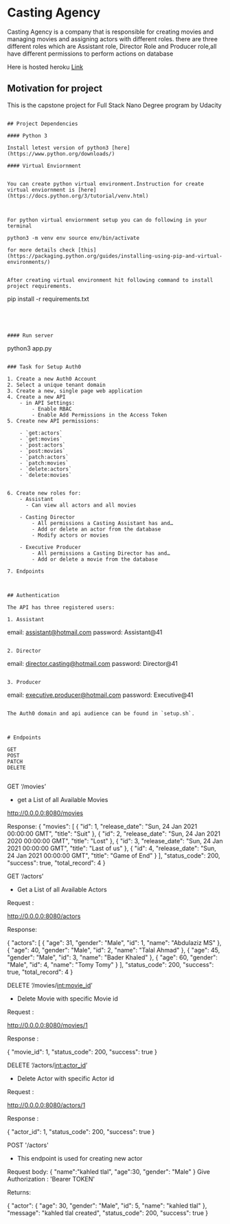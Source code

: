 # Casting Agency
Casting Agency is a company that is responsible for creating movies and managing movies and assigning actors with different roles. there are three different roles which are Assistant role, Director Role and Producer role,all have different permissions to perform actions on database

Here is hosted heroku [Link](https://castingproject.herokuapp.com/)

## Motivation for project 

This is the capstone project for Full Stack Nano Degree program by Udacity


```

## Project Dependencies

#### Python 3 

Install letest version of python3 [here] (https://www.python.org/downloads/)

#### Virtual Enviornment


You can create python virtual environment.Instruction for create virtual enviornment is [here] (https://docs.python.org/3/tutorial/venv.html)



For python virtual enviornment setup you can do following in your terminal

python3 -m venv env source env/bin/activate

for more details check [this] (https://packaging.python.org/guides/installing-using-pip-and-virtual-environments/)


After creating virtual environment hit following command to install project requirements.

```
pip install -r requirements.txt

```




#### Run server      

```
 python3 app.py 
```

### Task for Setup Auth0 

1. Create a new Auth0 Account
2. Select a unique tenant domain 
3. Create a new, single page web application
4. Create a new API
    - in API Settings:
        - Enable RBAC
        - Enable Add Permissions in the Access Token
5. Create new API permissions:
    
    - `get:actors`
    - `get:movies`
    - `post:actors`
    - `post:movies`
    - `patch:actors`
    - `patch:movies`
    - `delete:actors`
    - `delete:movies`
    

6. Create new roles for:
    - Assistant
      - Can view all actors and all movies

    - Casting Director
        - All permissions a Casting Assistant has and…
        - Add or delete an actor from the database
        - Modify actors or movies

    - Executive Producer
        - All permissions a Casting Director has and…
        - Add or delete a movie from the database

7. Endpoints



## Authentication

The API has three registered users:

1. Assistant

```
email: assistant@hotmail.com
password: Assistant@41
```

2. Director

```
email: director.casting@hotmail.com
password: Director@41
```

3. Producer

```
email: executive.producer@hotmail.com
password: Executive@41
```

The Auth0 domain and api audience can be found in `setup.sh`.



# Endpoints

GET
POST
PATCH
DELETE


```
GET ‘/movies’ 
 
- get a List of all Available Movies

http://0.0.0.0:8080/movies

Response:
{
  "movies": [
    {
      "id": 1,
      "release_date": "Sun, 24 Jan 2021 00:00:00 GMT",
      "title": "Suit"
    },
    {
      "id": 2,
      "release_date": "Sun, 24 Jan 2021 2020 00:00:00 GMT",
      "title": "Lost"
    },
    {
      "id": 3,
      "release_date": "Sun, 24 Jan 2021 00:00:00 GMT",
      "title": "Last of us"
    },
    {
      "id": 4,
      "release_date": "Sun, 24 Jan 2021 00:00:00 GMT",
      "title": "Game of End"
    }
  ],
  "status_code": 200,
  "success": true,
  "total_record": 4
}



GET ‘/actors’

- Get a List of all Available Actors

Request : 

http://0.0.0.0:8080/actors

Response:

{
  "actors": [
    {
      "age": 31,
      "gender": "Male",
      "id": 1,
      "name": "Abdulaziz MS"
    },
    {
      "age": 40,
      "gender": "Male",
      "id": 2,
      "name": "Talal Ahmad"
    },
    {
      "age": 45,
      "gender": "Male",
      "id": 3,
      "name": "Bader Khaled"
    },
    {
      "age": 60,
      "gender": "Male",
      "id": 4,
      "name": "Tomy Tomy"
    }
  ],
  "status_code": 200,
  "success": true,
  "total_record": 4
}




DELETE ‘/movies/<int:movie_id>’

- Delete Movie with specific Movie id

Request :

http://0.0.0.0:8080/movies/1

Response :

{
   "movie_id": 1,
   "status_code": 200,
   "success": true
}


DELETE ‘/actors/<int:actor_id>’
- Delete Actor with specific Actor id

Request  :

http://0.0.0.0:8080/actors/1

Response :

{
   "actor_id": 1,
   "status_code": 200,
   "success": true
}


POST '/actors'
- This endpoint is used for creating new actor

Request body:
{
  "name":"kahled tlal",
  "age":30,
  "gender": "Male"
}
Give Authorization : 'Bearer TOKEN'
    
Returns:

  {
    "actor": {
      "age": 30,
      "gender": "Male",
      "id": 5,
      "name": "kahled tlal"
    },
    "message": "kahled tlal created",
    "status_code": 200,
    "success": true
  }
  


```



    
   






